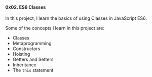 #### 0x02. ES6 Classes
In this project, I learn the basics of using Classes in JavaScript ES6.

Some of the concepts I learn in this project are:
- Classes
- Metaprogramming
- Constructors
- Hoisting
- Getters and Setters
- Inheritance
- The `this` statement
